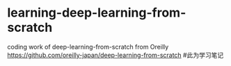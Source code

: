 # learning-deep-learning-from-scratch
coding work of deep-learning-from-scratch from Oreilly https://github.com/oreilly-japan/deep-learning-from-scratch
#此为学习笔记
